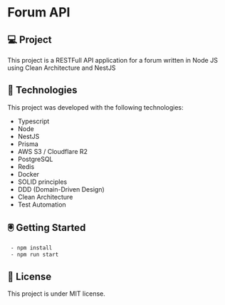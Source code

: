 # Forum API

## 💻 Project

This project is a RESTFull API application for a forum written in Node JS using Clean Architecture and NestJS

## 🚀 Technologies

This project was developed with the following technologies:

- Typescript
- Node
- NestJS
- Prisma
- AWS S3 / Cloudflare R2
- PostgreSQL
- Redis
- Docker
- SOLID principles
- DDD (Domain-Driven Design)
- Clean Architecture
- Test Automation


## 🖲️ Getting Started
```sh
 - npm install
 - npm run start
```

## 📝 License

This project is under MIT license.

